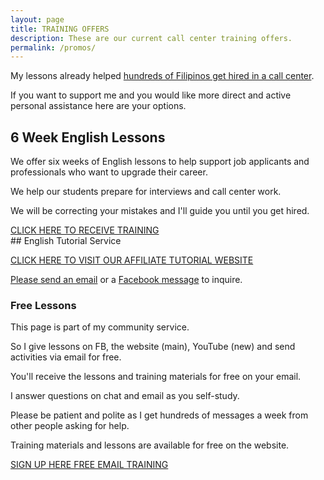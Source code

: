 ```yaml
---
layout: page
title: TRAINING OFFERS
description: These are our current call center training offers. 
permalink: /promos/
---
```

My lessons already helped [hundreds of Filipinos get hired in a call center](https://callcentertrainingtips.com/testimonials).

If you want to support me and you would like more direct and active personal assistance here are your options.

## 6 Week English Lessons

We offer six weeks of English lessons to help support job applicants and professionals who want to upgrade their career.

We help our students prepare for interviews and call center work.

We will be correcting your mistakes and I'll guide you until you get hired. 
<a href="https://callcentertrainingtips.com/6WEL250/">
<div class="button focus">CLICK HERE TO RECEIVE TRAINING</div></a>
## English Tutorial Service

[CLICK HERE TO VISIT OUR AFFILIATE TUTORIAL WEBSITE](https://philippinesprivateenglishtutors.com/)

[Please send an email](mailto:callcentertrainingtips@gmail.com) or a [Facebook message](https://www.facebook.com/callcentertrainingtips/) to inquire.

### Free Lessons

This page is part of my community service.

So I give lessons on FB, the website (main), YouTube (new) and send activities via email for free.

You'll receive the lessons and training materials for free on your email.

I answer questions on chat and email as you self-study.

Please be patient and polite as I get hundreds of messages a week from other people asking for help.

Training materials and lessons are available for free on the website.

[SIGN UP HERE FREE EMAIL TRAINING](https://eepurl.com/riFT1)
